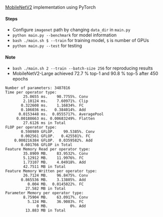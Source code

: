 [MobileNetV2](https://arxiv.org/abs/1801.04381) implementation using PyTorch

#### Steps

* Configure `imagenet` path by changing `data_dir` in `main.py`
* `python main.py --benchmark` for model information
* `bash ./main.sh $ --train` for training model, `$` is number of GPUs
* `python main.py --test` for testing

#### Note

* `bash ./main.sh 2 --train --batch-size 256` for reproducing results
* MobileNetV2-Large achieved 72.7 % top-1 and 90.8 % top-5 after 450 epochs

```
Number of parameters: 3487816
Time per operator type:
        25.0655 ms.    90.7755%. Conv
        2.10124 ms.    7.60971%. Clip
       0.322608 ms.    1.16834%. FC
       0.106036 ms.   0.384014%. Add
      0.0153448 ms.  0.0555717%. AveragePool
     0.00188663 ms. 0.00683249%. Flatten
        27.6126 ms in Total
FLOP per operator type:
       0.598989 GFLOP.    99.5385%. Conv
       0.002561 GFLOP.   0.425581%. FC
    0.000216384 GFLOP.  0.0359582%. Add
       0.601766 GFLOP in Total
Feature Memory Read per operator type:
        35.8909 MB.    83.9532%. Conv
        5.12912 MB.    11.9976%. FC
        1.73107 MB.    4.04918%. Add
        42.7511 MB in Total
Feature Memory Written per operator type:
        26.7124 MB.    96.8475%. Conv
       0.865536 MB.    3.13805%. Add
          0.004 MB.  0.0145022%. FC
         27.582 MB in Total
Parameter Memory per operator type:
        8.75904 MB.    63.0917%. Conv
          5.124 MB.    36.9083%. FC
              0 MB.          0%. Add
         13.883 MB in Total
```

